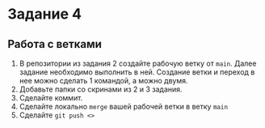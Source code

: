 # Задание 4
## Работа с ветками

1. В репозитории из задания 2 создайте рабочую ветку от `main`. Далее задание необходимо выполнить в ней.
   Создание ветки и переход в нее можно сделать 1 командой, а можно двумя.
2. Добавьте папки со скринами из 2 и 3 задания.
3. Сделайте коммит.
4. Сделайте локально `merge` вашей рабочей ветки в ветку `main`
5. Сделайте `git push <>`
